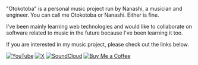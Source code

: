 "Otokotoba" is a personal music project run by Nanashi, a musician and engineer.
You can call me Otokotoba or Nanashi. Either is fine.

I've been mainly learning web technologies and would like to collaborate on software related to music in the future because I've been learning it too.

If you are interested in my music project, please check out the links below.

[![YouTube](https://img.shields.io/badge/YouTube-cd201f?style=for-the-badge&logo=youtube)](https://www.youtube.com/@otokotoba/)
[![X](https://img.shields.io/badge/X-1da1f2?style=for-the-badge&logo=x)](https://x.com/otokotoba_music)
[![SoundCloud](https://img.shields.io/badge/SoundCloud-ff3300?style=for-the-badge&logo=soundcloud&logoColor=white)](https://soundcloud.com/otokotoba)
[![Buy Me a Coffee](https://img.shields.io/badge/buy_me_a_coffee-ffdd00?style=for-the-badge&logo=buymeacoffee&logoColor=black)](https://buymeacoffee.com/otokotoba)
